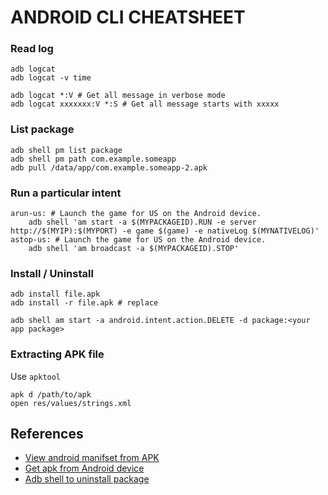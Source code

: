 # ANDROID CLI CHEATSHEET
### Read log

    adb logcat
    adb logcat -v time

    adb logcat *:V # Get all message in verbose mode
    adb logcat xxxxxxx:V *:S # Get all message starts with xxxxx

### List package

    adb shell pm list package
    adb shell pm path com.example.someapp
    adb pull /data/app/com.example.someapp-2.apk

### Run a particular intent

    arun-us: # Launch the game for US on the Android device.
        adb shell 'am start -a $(MYPACKAGEID).RUN -e server http://$(MYIP):$(MYPORT) -e game $(game) -e nativeLog $(MYNATIVELOG)'
    astop-us: # Launch the game for US on the Android device.
        adb shell 'am broadcast -a $(MYPACKAGEID).STOP'

### Install / Uninstall

    adb install file.apk
    adb install -r file.apk # replace

    adb shell am start -a android.intent.action.DELETE -d package:<your app package>

### Extracting APK file
Use `apktool`

    apk d /path/to/apk
    open res/values/strings.xml

## References
* [View android manifset from APK](http://stackoverflow.com/questions/4191762/how-to-view-androidmanifest-xml-from-apk-file)
* [Get apk from Android device](http://stackoverflow.com/questions/4032960/how-do-i-get-an-apk-file-from-an-android-device)
* [Adb shell to uninstall package](http://stackoverflow.com/questions/12949609/adb-shell-command-to-make-android-package-uninstall-dialog-appear)

